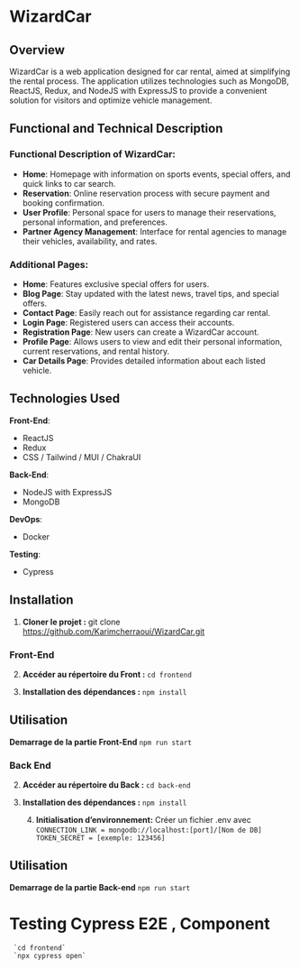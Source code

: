 # WizardCar

## Overview

WizardCar is a web application designed for car rental, aimed at simplifying the rental process. The application utilizes technologies such as MongoDB, ReactJS, Redux, and NodeJS with ExpressJS to provide a convenient solution for visitors and optimize vehicle management.

## Functional and Technical Description

### Functional Description of WizardCar:

- **Home**: Homepage with information on sports events, special offers, and quick links to car search.
- **Reservation**: Online reservation process with secure payment and booking confirmation.
- **User Profile**: Personal space for users to manage their reservations, personal information, and preferences.
- **Partner Agency Management**: Interface for rental agencies to manage their vehicles, availability, and rates.

### Additional Pages:

- **Home**: Features exclusive special offers for users.
- **Blog Page**: Stay updated with the latest news, travel tips, and special offers.
- **Contact Page**: Easily reach out for assistance regarding car rental.
- **Login Page**: Registered users can access their accounts.
- **Registration Page**: New users can create a WizardCar account.
- **Profile Page**: Allows users to view and edit their personal information, current reservations, and rental history.
- **Car Details Page**: Provides detailed information about each listed vehicle.

## Technologies Used

**Front-End**:

- ReactJS
- Redux
- CSS / Tailwind / MUI / ChakraUI

**Back-End**:

- NodeJS with ExpressJS
- MongoDB

**DevOps**:

- Docker

**Testing**:

- Cypress

## Installation

1. **Cloner le projet :**
   git clone <https://github.com/Karimcherraoui/WizardCar.git>
### Front-End
   2. **Accéder au répertoire du Front :**
     `cd frontend`

   3. **Installation des dépendances :**
      `npm install`

   ## Utilisation

   **Demarrage de la partie Front-End**
   `npm run start`

### Back End 
   2. **Accéder au répertoire du Back :**
     `cd back-end`

   3. **Installation des dépendances :**
      `npm install`

      4. **Initialisation d’environnement:**
      Créer un fichier .env avec
 `CONNECTION_LINK = mongodb://localhost:[port]/[Nom de DB]
       TOKEN_SECRET = [exemple: 123456]`

   

   ## Utilisation

   **Demarrage de la partie Back-end**
   `npm run start`
   
 # Testing Cypress E2E , Component
     `cd frontend`
     `npx cypress open`
   
   



